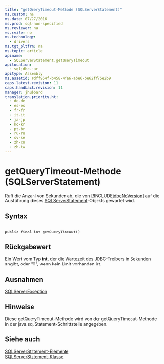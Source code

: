 ```yaml
---
title: "getQueryTimeout-Methode (SQLServerStatement)"
ms.custom: na
ms.date: 07/27/2016
ms.prod: sql-non-specified
ms.reviewer: na
ms.suite: na
ms.technology: 
  - drivers
ms.tgt_pltfrm: na
ms.topic: article
apiname: 
  - SQLServerStatement.getQueryTimeout
apilocation: 
  - sqljdbc.jar
apitype: Assembly
ms.assetid: 8dff954f-b458-4fa6-abe6-be62ff75e2b9
caps.latest.revision: 11
caps.handback.revision: 11
manager: jhubbard
translation.priority.ht: 
  - de-de
  - es-es
  - fr-fr
  - it-it
  - ja-jp
  - ko-kr
  - pt-br
  - ru-ru
  - sv-se
  - zh-cn
  - zh-tw
---
```

# getQueryTimeout-Methode (SQLServerStatement)
  Ruft die Anzahl von Sekunden ab, die von [!INCLUDE[jdbcNoVersion](../content/includes/jdbcNoVersion_md.md)] auf die Ausführung dieses [SQLServerStatement](../content/SQLServerStatement-Class.md)\-Objekts gewartet wird.  
  
## Syntax  
  
```  
  
public final int getQueryTimeout()  
```  
  
## Rückgabewert  
 Ein Wert vom Typ **int**, der die Wartezeit des JDBC\-Treibers in Sekunden angibt, oder "0", wenn kein Limit vorhanden ist.  
  
## Ausnahmen  
 [SQLServerException](../content/SQLServerException-Class.md)  
  
## Hinweise  
 Diese getQueryTimeout\-Methode wird von der getQueryTimeout\-Methode in der java.sql.Statement\-Schnittstelle angegeben.  
  
## Siehe auch  
 [SQLServerStatement-Elemente](../content/SQLServerStatement-Members.md)   
 [SQLServerStatement-Klasse](../content/SQLServerStatement-Class.md)  
  
  